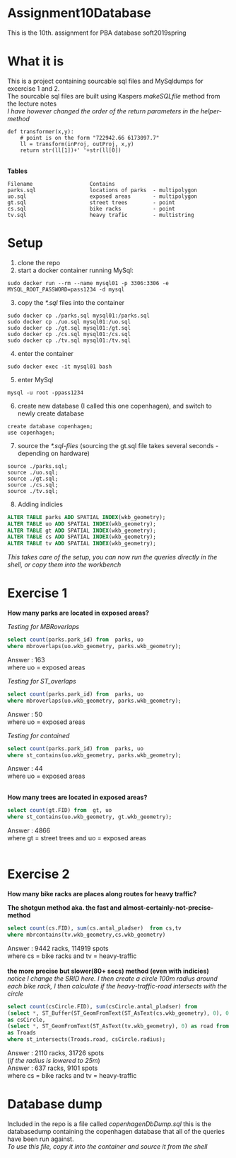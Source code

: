 # Assignment10Database
This is the 10th. assignment for PBA database soft2019spring

# What it is
This is a project containing sourcable sql files and MySqldumps for excercise 1 and 2.<br>
The sourcable sql files are built using Kaspers *makeSQLfile* method from the lecture notes<br>
*I have however changed the order of the return parameters in the helper-method*

```
def transformer(x,y):
    # point is on the form "722942.66 6173097.7"
    ll = transform(inProj, outProj, x,y)
    return str(ll[1])+' '+str(ll[0])
```

<br>
<b>Tables</b>

```
Filename                  Contains
parks.sql                 locations of parks  - multipolygon
uo.sql                    exposed areas       - multipolygon
gt.sql                    street trees        - point
cs.sql                    bike racks          - point
tv.sql                    heavy trafic        - multistring
```
# Setup
1) clone the repo
2) start a docker container running MySql:
```
sudo docker run --rm --name mysql01 -p 3306:3306 -e MYSQL_ROOT_PASSWORD=pass1234 -d mysql
```
3) copy the *\*.sql* files into the container
```
sudo docker cp ./parks.sql mysql01:/parks.sql
sudo docker cp ./uo.sql mysql01:/uo.sql
sudo docker cp ./gt.sql mysql01:/gt.sql
sudo docker cp ./cs.sql mysql01:/cs.sql
sudo docker cp ./tv.sql mysql01:/tv.sql
```
4) enter the container
```
sudo docker exec -it mysql01 bash 
```
5) enter MySql
```
mysql -u root -ppass1234
```
6) create new database (I called this one copenhagen), and switch to newly create database
```
create database copenhagen;
use copenhagen;
```
7) source the *\*.sql-files* (sourcing the gt.sql file takes several seconds - depending on hardware)
```
source ./parks.sql;
source ./uo.sql;
source ./gt.sql;
source ./cs.sql;
source ./tv.sql;
```
8) Adding indicies
```sql
ALTER TABLE parks ADD SPATIAL INDEX(wkb_geometry);
ALTER TABLE uo ADD SPATIAL INDEX(wkb_geometry);
ALTER TABLE gt ADD SPATIAL INDEX(wkb_geometry);
ALTER TABLE cs ADD SPATIAL INDEX(wkb_geometry);
ALTER TABLE tv ADD SPATIAL INDEX(wkb_geometry);
```
*This takes care of the setup, you can now run the queries directly in the shell, or copy them into the workbench*

# Exercise 1

<b>How many parks are located in exposed areas?</b> <br>

*Testing for MBRoverlaps* 
```sql
select count(parks.park_id) from  parks, uo
where mbroverlaps(uo.wkb_geometry, parks.wkb_geometry);
```
Answer : 163<br>
where uo = exposed areas<br>

*Testing for ST_overlaps* 
```sql
select count(parks.park_id) from  parks, uo
where mbroverlaps(uo.wkb_geometry, parks.wkb_geometry);
```
Answer : 50<br>
where uo = exposed areas<br>

*Testing for contained*
```sql
select count(parks.park_id) from  parks, uo
where st_contains(uo.wkb_geometry, parks.wkb_geometry);
```
Answer : 44<br>
where uo = exposed areas<br>

<br>
<b>How many trees are located in exposed areas?</b> <br>

```sql
select count(gt.FID) from  gt, uo
where st_contains(uo.wkb_geometry, gt.wkb_geometry);
```
Answer : 4866<br>
where gt = street trees and uo = exposed areas<br>
<br>

# Exercise 2

<b>How many bike racks are places along routes for heavy traffic?</b> <br>

<b>The shotgun method aka. the fast and almost-certainly-not-precise-method</b> <br>

```sql
select count(cs.FID), sum(cs.antal_pladser)  from cs,tv
where mbrcontains(tv.wkb_geometry,cs.wkb_geometry)
```
Answer : 9442 racks, 114919 spots<br>
where cs = bike racks and tv = heavy-traffic<br>
<br>
<b>the more precise but slower(80+ secs) method (even with indicies)</b><br>
*notice I change the SRID here. I then create a circle 100m radius around each bike rack, I then calculate if the heavy-traffic-road intersects with the circle*

```sql
select count(csCircle.FID), sum(csCircle.antal_pladser) from
(select *, ST_Buffer(ST_GeomFromText(ST_AsText(cs.wkb_geometry), 0), 0.001) as radius from cs) 
as csCircle, 
(select *, ST_GeomFromText(ST_AsText(tv.wkb_geometry), 0) as road from tv) 
as Troads
where st_intersects(Troads.road, csCircle.radius);
```

Answer : 2110 racks, 31726 spots<br>
(*if the radius is lowered to 25m*)<br>
Answer : 637 racks, 9101 spots<br>
where cs = bike racks and tv = heavy-traffic<br>

# Database dump
Included in the repo is a file called *copenhagenDbDump.sql* this is the databasedump containing the copenhagen database that all of the queries have been run against.<br>
*To use this file, copy it into the container and source it from the shell*

